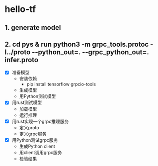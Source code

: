 # hello-tf

## 1. generate model

## 2. cd pys & run python3 -m grpc_tools.protoc -I../proto --python_out=. --grpc_python_out=. infer.proto

* [x] 准备模型
  * 安装依赖
    * pip install tensorflow grpcio-tools
  * 生成模型
  * 用Python测试模型
* [x] 用rust测试模型
  * 加载模型
  * 运行推理
* [x] 用rust实现一个grpc推理服务
  * 定义proto
  * 定义grpc服务
* [x] 用Python测试grpc服务
  * 生成Python client
  * 用client调用grpc服务
  * 检验结果
